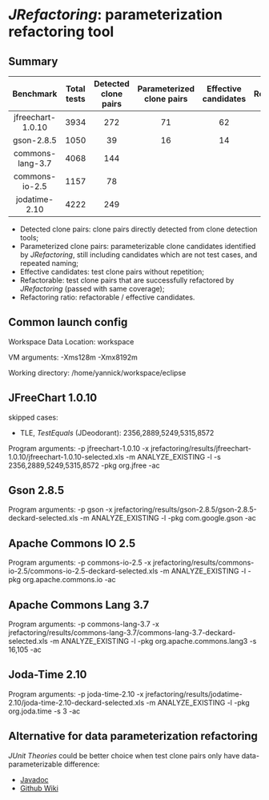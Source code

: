 # *JRefactoring*: parameterization refactoring tool

## Summary

|       Benchmark   | Total tests | Detected clone pairs | Parameterized clone pairs |Effective candidates | Refactorable | Refactoring ratio |
|:-----------------:|:-----------:|:--------------------:|:-------------------------:|:-------------------:|:------------:|:-----------------:|
| jfreechart-1.0.10 |     3934    |         272          |           71              |          62         |      51      |        82.3%      |
| gson-2.8.5        |     1050    |          39          |           16              |          14         |      10      |        71.4%      |
| commons-lang-3.7  |     4068    |         144          |                           |                     |              |                   |
| commons-io-2.5    |     1157    |          78          |                           |                     |              |                   |
| jodatime-2.10     |     4222    |         249          |                           |                     |              |                   |

- Detected clone pairs: clone pairs directly detected from clone detection tools;
- Parameterized clone pairs: parameterizable clone candidates identified by *JRefactoring*, still including candidates which are not test cases, and repeated naming;
- Effective candidates: test clone pairs without repetition;
- Refactorable: test clone pairs that are successfully refactored by *JRefactoring* (passed with same coverage);
- Refactoring ratio: refactorable / effective candidates.


## Common launch config

Workspace Data Location:
workspace

VM arguments: 
-Xms128m -Xmx8192m

Working directory:
/home/yannick/workspace/eclipse

## JFreeChart 1.0.10

skipped cases:
- TLE, *TestEquals* (JDeodorant): 2356,2889,5249,5315,8572

<!---
- repeated refactoring (JDeodorant): 7821
- no method parameter mapping (JDeodorant): 8816
- private field access in different files: 1674,3715
- not test code: 8097
--->

Program arguments:
-p jfreechart-1.0.10
-x jrefactoring/results/jfreechart-1.0.10/jfreechart-1.0.10-selected.xls
-m ANALYZE_EXISTING
-l
-s 2356,2889,5249,5315,8572
-pkg org.jfree
-ac

## Gson 2.8.5

Program arguments:
-p gson
-x jrefactoring/results/gson-2.8.5/gson-2.8.5-deckard-selected.xls
-m ANALYZE_EXISTING 
-l
-pkg com.google.gson
-ac

## Apache Commons IO 2.5

Program arguments:
-p commons-io-2.5
-x jrefactoring/results/commons-io-2.5/commons-io-2.5-deckard-selected.xls
-m ANALYZE_EXISTING 
-l
-pkg org.apache.commons.io
-ac

## Apache Commons Lang 3.7

Program arguments:
-p commons-lang-3.7
-x jrefactoring/results/commons-lang-3.7/commons-lang-3.7-deckard-selected.xls
-m ANALYZE_EXISTING 
-l
-pkg org.apache.commons.lang3
-s 16,105
-ac

## Joda-Time 2.10

Program arguments:
-p joda-time-2.10
-x jrefactoring/results/jodatime-2.10/joda-time-2.10-deckard-selected.xls
-m ANALYZE_EXISTING 
-l
-pkg org.joda.time
-s 3
-ac

## Alternative for data parameterization refactoring

*JUnit Theories* could be better choice when test clone pairs only have data-parameterizable difference:

- [Javadoc](https://junit.org/junit4/javadoc/4.12/org/junit/experimental/theories/Theories.html)
- [Github Wiki](https://github.com/junit-team/junit4/wiki/theories)
